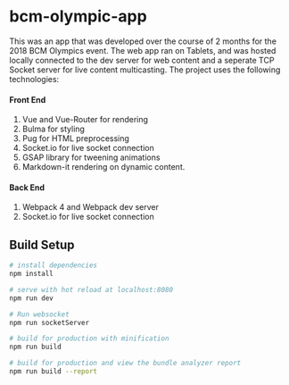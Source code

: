 # bcm-olympic-app

This was an app that was developed over the course of 2 months for the 2018 BCM Olympics event. The web app ran on Tablets, and was hosted locally connected to the dev server for web content and a seperate TCP Socket server for live content multicasting. The project uses the following technologies:

#### Front End

1. Vue and Vue-Router for rendering
2. Bulma for styling
3. Pug for HTML preprocessing
4. Socket.io for live socket connection
5. GSAP library for tweening animations
6. Markdown-it rendering on dynamic content.

#### Back End

1. Webpack 4 and Webpack dev server
2. Socket.io for live socket connection

## Build Setup

``` bash
# install dependencies
npm install

# serve with hot reload at localhost:8080
npm run dev

# Run websocket
npm run socketServer

# build for production with minification
npm run build

# build for production and view the bundle analyzer report
npm run build --report
```
